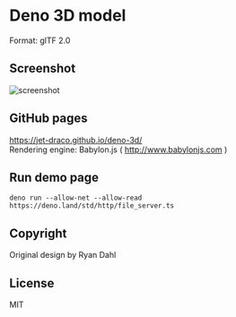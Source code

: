# Deno 3D model
Format: glTF 2.0

## Screenshot
![screenshot](https://user-images.githubusercontent.com/47156988/83750169-dc0be780-a69f-11ea-9d45-088030c31b5f.png)

## GitHub pages
https://jet-draco.github.io/deno-3d/  
Rendering engine: Babylon.js ( http://www.babylonjs.com )

## Run demo page
`deno run --allow-net --allow-read https://deno.land/std/http/file_server.ts`

## Copyright
Original design by Ryan Dahl

## License
MIT
